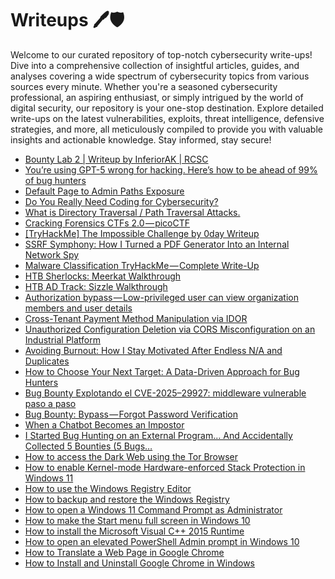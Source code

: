# Writeups 🖊️🛡️
Welcome to our curated repository of top-notch cybersecurity write-ups! Dive into a comprehensive collection of insightful articles, guides, and analyses covering a wide spectrum of cybersecurity topics from various sources every minute. Whether you're a seasoned cybersecurity professional, an aspiring enthusiast, or simply intrigued by the world of digital security, our repository is your one-stop destination. Explore detailed write-ups on the latest vulnerabilities, exploits, threat intelligence, defensive strategies, and more, all meticulously compiled to provide you with valuable insights and actionable knowledge. Stay informed, stay secure!
<!-- WRITEUPS:START -->
- [Bounty Lab 2 | Writeup by InferiorAK | RCSC](https://osintteam.blog/bounty-lab-2-writeup-by-inferiorak-rcsc-6d31cb644411?source=rss------bug_bounty_writeup-5)
- [You’re using GPT-5 wrong for hacking. Here’s how to be ahead of 99% of bug hunters](https://infosecwriteups.com/youre-using-gpt-5-wrong-for-hacking-here-s-how-to-be-ahead-of-99-of-bug-hunters-db96ee3587e7?source=rss----7b722bfd1b8d---4)
- [Default Page to Admin Paths Exposure](https://infosecwriteups.com/default-page-to-admin-paths-exposure-1d5709b3725b?source=rss----7b722bfd1b8d---4)
- [Do You Really Need Coding for Cybersecurity?](https://infosecwriteups.com/do-you-really-need-coding-for-cybersecurity-3f63ee79a54f?source=rss----7b722bfd1b8d---4)
- [What is Directory Traversal / Path Traversal Attacks.](https://infosecwriteups.com/what-is-directory-traversal-aka-path-traversal-attacks-2c547c77fa66?source=rss----7b722bfd1b8d---4)
- [Cracking Forensics CTFs 2.0 — picoCTF](https://infosecwriteups.com/cracking-forensics-ctfs-2-0-picoctf-c2ee4c9cb462?source=rss----7b722bfd1b8d---4)
- [[TryHackMe] The Impossible Challenge by 0day Writeup](https://infosecwriteups.com/tryhackme-the-impossible-challenge-by-0day-writeup-b74a4a263891?source=rss----7b722bfd1b8d---4)
- [SSRF Symphony: How I Turned a PDF Generator Into an Internal Network Spy](https://infosecwriteups.com/ssrf-symphony-how-i-turned-a-pdf-generator-into-an-internal-network-spy-0d085a9c1c9e?source=rss----7b722bfd1b8d---4)
- [Malware Classification TryHackMe — Complete Write-Up](https://infosecwriteups.com/malware-classification-tryhackme-complete-write-up-12b01b503264?source=rss----7b722bfd1b8d---4)
- [HTB Sherlocks: Meerkat Walkthrough](https://infosecwriteups.com/htb-sherlocks-meerkat-walkthrough-8fe4e78b0ac5?source=rss----7b722bfd1b8d---4)
- [HTB AD Track: Sizzle Walkthrough](https://infosecwriteups.com/htb-ad-track-sizzle-walkthrough-1d0617b48932?source=rss----7b722bfd1b8d---4)
- [Authorization bypass — Low-privileged user can view organization members and user details](https://medium.com/@edahmed008/authorization-bypass-low-privileged-user-can-view-organization-members-and-user-details-f0953dc9c51c?source=rss------bug_bounty_writeup-5)
- [Cross-Tenant Payment Method Manipulation via IDOR](https://medium.com/@hi.david60/cross-tenant-payment-method-manipulation-via-idor-88c909f60632?source=rss------bug_bounty_writeup-5)
- [Unauthorized Configuration Deletion via CORS Misconfiguration on an Industrial Platform](https://medium.com/@hi.david60/unauthorized-configuration-deletion-via-cors-misconfiguration-on-an-industrial-platform-40ff6528d099?source=rss------bug_bounty_writeup-5)
- [Avoiding Burnout: How I Stay Motivated After Endless N/A and Duplicates](https://medium.com/@hxxfrd73/avoiding-burnout-how-i-stay-motivated-after-endless-n-a-and-duplicates-6647756b71ff?source=rss------bug_bounty_writeup-5)
- [How to Choose Your Next Target: A Data-Driven Approach for Bug Hunters](https://medium.com/@hxxfrd73/how-to-choose-your-next-target-a-data-driven-approach-for-bug-hunters-98a0bff6c4dc?source=rss------bug_bounty_writeup-5)
- [Bug Bounty Explotando el CVE-2025–29927: middleware vulnerable paso a paso](https://gorkaaa.medium.com/bug-bounty-explotando-el-cve-2025-29927-middleware-vulnerable-paso-a-paso-1a36f9478fe6?source=rss------bug_bounty_writeup-5)
- [Bug Bounty: Bypass — Forgot Password Verification](https://medium.com/@defidev59/bug-bounty-bypass-forgot-password-verification-69bb8935fb98?source=rss------bug_bounty_writeup-5)
- [When a Chatbot Becomes an Impostor](https://medium.com/@devanshpatel930/when-a-chatbot-becomes-an-impostor-736eedb29373?source=rss------bug_bounty_writeup-5)
- [I Started Bug Hunting on an External Program… And Accidentally Collected 5 Bounties  &lpar;5 Bugs…](https://medium.com/@k4r33m/i-started-bug-hunting-on-an-external-program-and-accidentally-collected-5-bounties-5-bugs-cfc87f105144?source=rss------bug_bounty_writeup-5)
- [How to access the Dark Web using the Tor Browser](https://www.bleepingcomputer.com/tutorials/how-to-access-the-dark-web-using-the-tor-browser/)
- [How to enable Kernel-mode Hardware-enforced Stack Protection in Windows 11](https://www.bleepingcomputer.com/tutorials/how-to-enable-kernel-mode-hardware-enforced-stack-protection-in-windows-11/)
- [How to use the Windows Registry Editor](https://www.bleepingcomputer.com/tutorials/how-to-use-the-windows-registry-editor/)
- [How to backup and restore the Windows Registry](https://www.bleepingcomputer.com/tutorials/how-to-backup-and-restore-the-windows-registry/)
- [How to open a Windows 11 Command Prompt as Administrator](https://www.bleepingcomputer.com/tutorials/how-to-open-a-windows-11-command-prompt-as-administrator/)
- [How to make the Start menu full screen in Windows 10](https://www.bleepingcomputer.com/tutorials/how-to-make-the-start-menu-full-screen-in-windows-10/)
- [How to install the Microsoft Visual C++ 2015 Runtime](https://www.bleepingcomputer.com/tutorials/how-to-install-the-microsoft-visual-c-2015-runtime/)
- [How to open an elevated PowerShell Admin prompt in Windows 10](https://www.bleepingcomputer.com/tutorials/how-to-open-an-elevated-powershell-admin-prompt-in-windows-10/)
- [How to Translate a Web Page in Google Chrome](https://www.bleepingcomputer.com/tutorials/how-to-translate-a-web-page-in-google-chrome/)
- [How to Install and Uninstall Google Chrome in Windows](https://www.bleepingcomputer.com/tutorials/how-to-install-and-uninstall-google-chrome-in-windows/)
<!-- WRITEUPS:END -->

